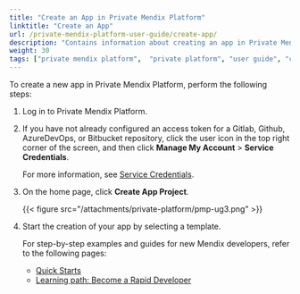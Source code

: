 ```yaml
---
title: "Create an App in Private Mendix Platform"
linktitle: "Create an App"
url: /private-mendix-platform-user-guide/create-app/
description: "Contains information about creating an app in Private Mendix Platform."
weight: 30
tags: ["private mendix platform",  "private platform", "user guide", "create an app"]
---
```


To create a new app in Private Mendix Platform, perform the following steps:

1. Log in to Private Mendix Platform.
2. If you have not already configured an access token for a Gitlab, Github, AzureDevOps, or Bitbucket repository, click the user icon in the top right corner of the screen, and then click **Manage My Account** > **Service Credentials**. 

    For more information, see [Service Credentials](/private-mendix-platform-user-guide/profile/#service-credentials).

3. On the home page, click **Create App Project**.

    {{< figure src="/attachments/private-platform/pmp-ug3.png" >}}

4. Start the creation of your app by selecting a template. 

    For step-by-step examples and guides for new Mendix developers, refer to the following pages:

    * [Quick Starts](/quickstarts/)
    * [Learning path: Become a Rapid Developer](https://academy.mendix.com/link/paths/31/Become-a-Rapid-Developer)